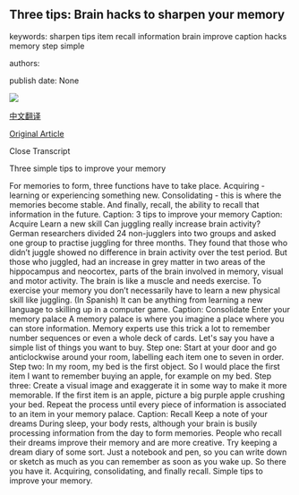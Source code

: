 ## Three tips: Brain hacks to sharpen your memory

keywords: sharpen tips item recall information brain improve caption hacks memory step simple

authors: 

publish date: None

![](https://ichef.bbci.co.uk/images/ic/960x540/p089tc2m.jpg)

[中文翻译](Three%20tips%3A%20Brain%20hacks%20to%20sharpen%20your%20memory_zh.md)

[Original Article](https://www.bbc.com/ideas/videos/three-simple-tips-to-improve-your-memory/p089rtj6)

Close Transcript

Three simple tips to improve your memory

For memories to form, three functions have to take place. Acquiring - learning or experiencing something new. Consolidating - this is where the memories become stable. And finally, recall, the ability to recall that information in the future. Caption: 3 tips to improve your memory Caption: Acquire Learn a new skill Can juggling really increase brain activity? German researchers divided 24 non-jugglers into two groups and asked one group to practise juggling for three months. They found that those who didn’t juggle showed no difference in brain activity over the test period. But those who juggled, had an increase in grey matter in two areas of the hippocampus and neocortex, parts of the brain involved in memory, visual and motor activity. The brain is like a muscle and needs exercise. To exercise your memory you don’t necessarily have to learn a new physical skill like juggling. (In Spanish) It can be anything from learning a new language to skilling up in a computer game. Caption: Consolidate Enter your memory palace A memory palace is where you imagine a place where you can store information. Memory experts use this trick a lot to remember number sequences or even a whole deck of cards. Let's say you have a simple list of things you want to buy. Step one: Start at your door and go anticlockwise around your room, labelling each item one to seven in order. Step two: In my room, my bed is the first object. So I would place the first item I want to remember buying an apple, for example on my bed. Step three: Create a visual image and exaggerate it in some way to make it more memorable. If the first item is an apple, picture a big purple apple crushing your bed. Repeat the process until every piece of information is associated to an item in your memory palace. Caption: Recall Keep a note of your dreams During sleep, your body rests, although your brain is busily processing information from the day to form memories. People who recall their dreams improve their memory and are more creative. Try keeping a dream diary of some sort. Just a notebook and pen, so you can write down or sketch as much as you can remember as soon as you wake up. So there you have it. Acquiring, consolidating, and finally recall. Simple tips to improve your memory.
